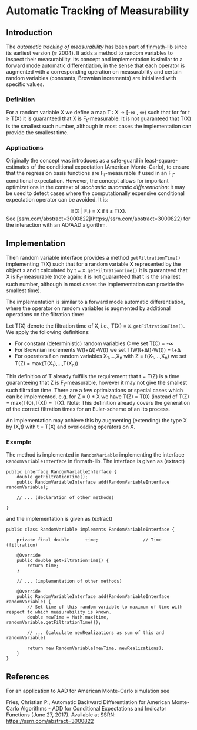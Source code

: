 # Automatic Tracking of Measurability

## Introduction

The _automatic tracking of measurability_ has been part of [finmath-lib](http://finmath.net/finmath-lib) since its earliest version (&approx; 2004). It adds a method to random variables to inspect their measurability. Its concept and implementation is similar to a forward mode automatic differentiation, in the sense that each operator is augmented with a corresponding operation on measurability and certain random variables (constants, Brownian increments) are initialized with specific values.

### Definition

For a random variable X we define a map T : X &rarr; [-&infin; , &infin;) such that for for t &ge; T(X) it is guaranteed that X is F<sub>t</sub>-measurable. It is not guaranteed that T(X) is the smallest such number, although in most cases the implementation can provide the smallest time.

### Applications

Originally the concept was introduces as a safe-guard in least-square-estimates of the conditional expectation (American Monte-Carlo), to ensure that the regression basis functions are F<sub>t</sub>-measurable if used in an F<sub>t</sub>-conditional expectation.
However, the concept allows for important optimizations in the context of _stochastic automatic differentiation_: it may be used to detect cases where the computationally expensive conditional expectation operator can be avoided. It is:
<center> 
E(X | F<sub>t</sub>) = X if t &ge; T(X).
</center>
See [ssrn.com/abstract=3000822](https://ssrn.com/abstract=3000822) for the interaction with an AD/AAD algorithm.

## Implementation

Then random variable interface provides a method <code>getFiltrationTime()</code> implementing T(X) such that for a random variable X represented by the object <code>X</code> and t calculated by t = <code>X.getFiltrationTime()</code> it is guaranteed that X is F<sub>t</sub>-measurable (note again: it is not guaranteed that t is the smallest such number, although in most cases the implementation can provide the smallest time).

The implementation is similar to a forward mode automatic differentiation, where the operator on random variables is augmented by additional operations on the filtration time:

Let T(X) denote the filtration time of X, i.e., T(X) = <code>X.getFiltrationTime()</code>. We apply the following definitions:

* For constant (deterministic) random variables C we set T(C) = -&infin;
* For Brownian increments W(t+&Delta;t)-W(t) we set T(W(t+&Delta;t)-W(t)) = t+&Delta;
* For operators f on random variables X<sub>1</sub>,...,X<sub>n</sub> with Z = f(X<sub>1</sub>,...,X<sub>n</sub>) we set T(Z) = max(T(X<sub>1</sub>),...,T(X<sub>n</sub>))

This definition of T already fulfills the requirement that t = T(Z) is a time guaranteeing that Z is F<sub>t</sub>-measurable, however it may not give the smallest such filtration time. There are a few optimizations or special cases which can be implemented, e.g. for Z = 0 * X we have T(Z) = T(0) (instead of T(Z) = max(T(0),T(X)) = T(X). Note: This definition already covers the generation of the correct filtration times for an Euler-scheme of an Ito process.

An implementation may achieve this by augmenting (extending) the type X by (X,t) with t = T(X) and overloading operators on X.

### Example

The method is implemented in <code>RandomVariable</code> implementing the interface <code>RandomVariableInterface</code> in finmath-lib. The interface is given as (extract)

	public interface RandomVariableInterface {
		double getFiltrationTime();
		public RandomVariableInterface add(RandomVariableInterface randomVariable);
		
		// ... (declaration of other methods)
		
	}

and the implementation is given as (extract) 

	public class RandomVariable implements RandomVariableInterface {
	
		private final double      time;	                // Time (filtration)
	
		@Override
		public double getFiltrationTime() {
			return time;
		}
		
		// ... (implementation of other methods)
		
		@Override
		public RandomVariableInterface add(RandomVariableInterface randomVariable) {
			// Set time of this random variable to maximum of time with respect to which measurability is known.
			double newTime = Math.max(time, randomVariable.getFiltrationTime());
			
			// ... (calculate newRealizations as sum of this and randomVariable)
			
			return new RandomVariable(newTime, newRealizations);
		}
	}


## References

For an application to AAD for American Monte-Carlo simulation see 

Fries, Christian P., Automatic Backward Differentiation for American Monte-Carlo Algorithms - ADD for Conditional Expectations and Indicator Functions (June 27, 2017). Available at SSRN: https://ssrn.com/abstract=3000822
